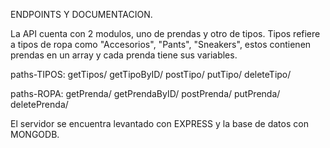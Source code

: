 ENDPOINTS Y DOCUMENTACION.

La API cuenta con 2 modulos, uno de prendas y otro de tipos. Tipos refiere a tipos de ropa como "Accesorios", "Pants", "Sneakers", estos contienen prendas en un array y cada prenda tiene sus variables.


paths-TIPOS:
getTipos/
getTipoByID/
postTipo/
putTipo/
deleteTipo/

paths-ROPA:
getPrenda/
getPrendaByID/
postPrenda/
putPrenda/
deletePrenda/


El servidor se encuentra levantado con EXPRESS y la base de datos con MONGODB.